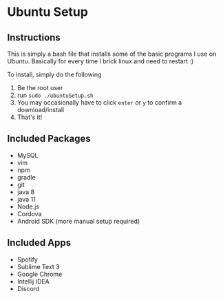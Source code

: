# Ubuntu Setup

## Instructions
This is simply a bash file that installs some of the basic programs I use on Ubuntu.
Basically for every time I brick linux and need to restart :)

To install, simply do the following
1) Be the root user
2) run `sudo ./ubuntuSetup.sh`
3) You may occasionally have to click `enter` or `y` to confirm a download/install
4) That's it!


## Included Packages
* MySQL
* vim
* npm
* gradle
* git
* java 8
* java 11
* Node.js
* Cordova
* Android SDK (more manual setup required)

## Included Apps
* Spotify
* Sublime Text 3
* Google Chrome
* Intellij IDEA
* Discord
